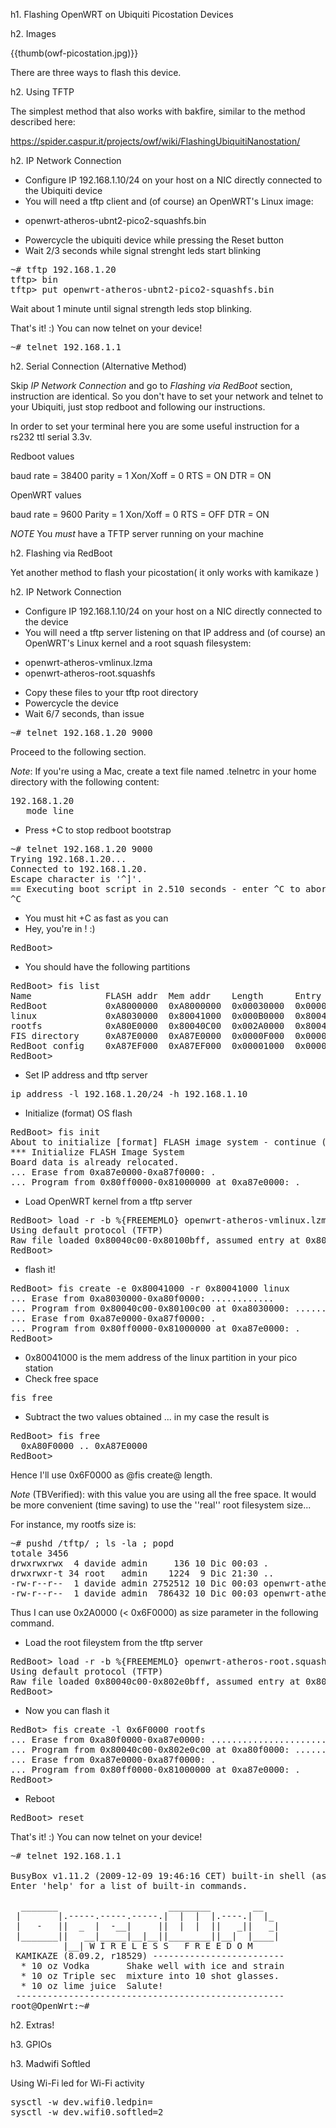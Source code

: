 h1.  Flashing OpenWRT on Ubiquiti Picostation Devices

h2. Images

{{thumb(owf-picostation.jpg)}}

There are three ways to flash this device. 

h2. Using TFTP

The simplest method that also works with bakfire, similar to the method described here:

https://spider.caspur.it/projects/owf/wiki/FlashingUbiquitiNanostation/

h2. IP Network Connection

* Configure IP 192.168.1.10/24 on your host on a NIC directly connected to the Ubiquiti device
* You will need a tftp client and (of course) an OpenWRT's Linux image:
 - openwrt-atheros-ubnt2-pico2-squashfs.bin
* Powercycle the ubiquiti device while pressing the Reset button
* Wait 2/3 seconds while signal strenght leds start blinking

<pre>
~# tftp 192.168.1.20
tftp> bin 
tftp> put openwrt-atheros-ubnt2-pico2-squashfs.bin 
</pre>

Wait about 1 minute until signal strength leds stop blinking.

That's it! :) You can now telnet on your device!

<pre>
~# telnet 192.168.1.1 
</pre>


h2. Serial Connection (Alternative Method)

Skip *_IP Network Connection_* and go to *_Flashing via RedBoot_* section, instruction are identical. So you don't 
have to set your network and telnet to your Ubiquiti, just stop redboot and following our instructions. 

In order to set your terminal here you are some useful instruction for a rs232 ttl serial 3.3v. 

Redboot values 

baud rate = 38400
parity = 1 
Xon/Xoff = 0 
RTS = ON 
DTR = ON

OpenWRT values 

baud rate = 9600
Parity = 1 
Xon/Xoff = 0 
RTS = OFF
DTR = ON

*_NOTE_* You *must* have a TFTP server running on your machine

h2. Flashing via RedBoot

Yet another method to flash your picostation( it only works with kamikaze )


h2. IP Network Connection

* Configure IP 192.168.1.10/24 on your host on a NIC directly connected to the device
* You will need a tftp server listening on that IP address and (of course) an OpenWRT's Linux kernel and a root squash filesystem:
 - openwrt-atheros-vmlinux.lzma
 - openwrt-atheros-root.squashfs
* Copy these files to your tftp root directory
* Powercycle the device
* Wait 6/7 seconds, than issue

<pre>
~# telnet 192.168.1.20 9000
</pre>

Proceed to the following section.


*Note*: If you're using a Mac, create a text file named .telnetrc in your home directory with the following content:
<pre>
192.168.1.20
   mode line
</pre>

* Press <ctrl>+C to stop redboot bootstrap

<pre>
~# telnet 192.168.1.20 9000
Trying 192.168.1.20...
Connected to 192.168.1.20.
Escape character is '^]'.
== Executing boot script in 2.510 seconds - enter ^C to abort
^C
</pre>

* You must hit <ctrl>+C as fast as you can
* Hey, you're in ! :)

<pre>
RedBoot>
</pre>

* You should have the following partitions

<pre>
RedBoot> fis list
Name              FLASH addr  Mem addr    Length      Entry point
RedBoot           0xA8000000  0xA8000000  0x00030000  0x00000000
linux             0xA8030000  0x80041000  0x000B0000  0x80041000
rootfs            0xA80E0000  0x80040C00  0x002A0000  0x80040C00
FIS directory     0xA87E0000  0xA87E0000  0x0000F000  0x00000000
RedBoot config    0xA87EF000  0xA87EF000  0x00001000  0x00000000
RedBoot> 
</pre>

* Set IP address and tftp server

<pre>
ip_address -l 192.168.1.20/24 -h 192.168.1.10
</pre>

* Initialize (format) OS flash

<pre>
RedBoot> fis init
About to initialize [format] FLASH image system - continue (y/n)? y
*** Initialize FLASH Image System
Board data is already relocated.
... Erase from 0xa87e0000-0xa87f0000: .
... Program from 0x80ff0000-0x81000000 at 0xa87e0000: .
</pre>

* Load OpenWRT kernel from a tftp server

<pre>
RedBoot> load -r -b %{FREEMEMLO} openwrt-atheros-vmlinux.lzma
Using default protocol (TFTP)
Raw file loaded 0x80040c00-0x80100bff, assumed entry at 0x80040c00
RedBoot>
</pre>

* flash it!

<pre>
RedBoot> fis create -e 0x80041000 -r 0x80041000 linux
... Erase from 0xa8030000-0xa80f0000: ............
... Program from 0x80040c00-0x80100c00 at 0xa8030000: ............
... Erase from 0xa87e0000-0xa87f0000: .
... Program from 0x80ff0000-0x81000000 at 0xa87e0000: .
RedBoot>
</pre>

* 0x80041000 is the mem address of the linux partition in your pico station
* Check free space

<pre>
fis free
</pre>

* Subtract the two values obtained  ... in my case the result is

<pre>
RedBoot> fis free
  0xA80F0000 .. 0xA87E0000
RedBoot>
</pre>

Hence I'll use 0x6F0000 as @fis create@ length.

*_Note_* (TBVerified): with this value you are using all the free space. It would be more convenient (time saving) to use the ''real'' root filesystem size...

For instance, my rootfs size is:

<pre>
~# pushd /tftp/ ; ls -la ; popd
totale 3456
drwxrwxrwx  4 davide admin     136 10 Dic 00:03 .
drwxrwxr-t 34 root   admin    1224  9 Dic 21:30 ..
-rw-r--r--  1 davide admin 2752512 10 Dic 00:03 openwrt-atheros-root.squashfs <----- !!
-rw-r--r--  1 davide admin  786432 10 Dic 00:03 openwrt-atheros-vmlinux.lzma
</pre>

Thus I can use 0x2A0000 (< 0x6F0000) as size parameter in the following command.

* Load the root fileystem from the tftp server 

<pre>
RedBoot> load -r -b %{FREEMEMLO} openwrt-atheros-root.squashfs
Using default protocol (TFTP)
Raw file loaded 0x80040c00-0x802e0bff, assumed entry at 0x80040c00
RedBoot>
</pre>

* Now you can flash it

<pre>
RedBot> fis create -l 0x6F0000 rootfs
... Erase from 0xa80f0000-0xa87e0000: .......................................................................
... Program from 0x80040c00-0x802e0c00 at 0xa80f0000: ..........................................
... Erase from 0xa87e0000-0xa87f0000: .
... Program from 0x80ff0000-0x81000000 at 0xa87e0000: .
RedBoot> 
</pre>

* Reboot

<pre>
RedBoot> reset
</pre>

That's it! :) You can now telnet on your device!

<pre>
~# telnet 192.168.1.1

BusyBox v1.11.2 (2009-12-09 19:46:16 CET) built-in shell (ash)
Enter 'help' for a list of built-in commands.

  _______                     ________        __
 |       |.-----.-----.-----.|  |  |  |.----.|  |_
 |   -   ||  _  |  -__|     ||  |  |  ||   _||   _|
 |_______||   __|_____|__|__||________||__|  |____|
          |__| W I R E L E S S   F R E E D O M
 KAMIKAZE (8.09.2, r18529) -------------------------
  * 10 oz Vodka       Shake well with ice and strain
  * 10 oz Triple sec  mixture into 10 shot glasses.
  * 10 oz lime juice  Salute!
 ---------------------------------------------------
root@OpenWrt:~#
</pre>

h2. Extras!

h3. GPIOs

h3. Madwifi Softled

Using Wi-Fi led for Wi-Fi activity

<pre>
sysctl -w dev.wifi0.ledpin=<GPIO (OUT) pin>
sysctl -w dev.wifi0.softled=2
</pre>
